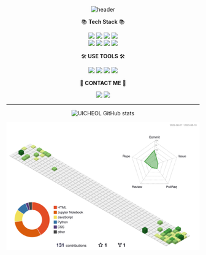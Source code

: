 <div align=center>
  
![header](https://capsule-render.vercel.app/api?type=egg&color=auto&height=300&section=header&text=UICHEOL_HWANG&fontSize=90)


📚 <strong>Tech Stack</strong> 📚

<img src="https://img.shields.io/badge/Python-3776AB?style=flat&for-the-badge&logo=Python&logoColor=white"> <img src="https://img.shields.io/badge/Mysql-4479A1?style=flat&for-the-badge&logo=MySQL&logoColor=white"> <img src="https://img.shields.io/badge/javascript-FF160B?style=flat&for-the-badge&logo=javascript&logoColor=white">  <img src="https://img.shields.io/badge/html5-E34F26?style=flat&for-the-badge&logo=html5&logoColor=white">\
<img src="https://img.shields.io/badge/vuedotjs-4FC08D?style=flat&for-the-badge&logo=vuedotjs&logoColor=white">  <img src="https://img.shields.io/badge/jquery-0769AD?style=flat&for-the-badge&logo=jquery&logoColor=white"> <img src="https://img.shields.io/badge/css-000000?style=flat&for-the-badge&logo=css3&logoColor=white"> <img src="https://img.shields.io/badge/pytorch-EE4C2C?style=flat&for-the-badge&logo=pytorch&logoColor=white">


🛠 <strong>USE TOOLS</strong> 🛠 

<img src="https://img.shields.io/badge/Slack-4A154B?style=flat&for-the-badge&logo=Slack&logoColor=white"> <img src="https://img.shields.io/badge/jupyter-F37626?style=flat&for-the-badge&logo=jupyter&logoColor=white"> <img src="https://img.shields.io/badge/Visual Studio Code-007ACC?style=flat&for-the-badge&logo=Visual Studio Code&logoColor=white">  <img src="https://img.shields.io/badge/Pycharm-000000?style=flat&for-the-badge&logo=PyCharm&logoColor=white">  


📢 <strong>CONTACT ME</strong> 📢

<a href="mailto:icuchoel@gmail.com"><img src="https://img.shields.io/badge/gmail-15C39A?style=flat&for-the-badge&logo=gmail&logoColor=white"></a>
<a href="mailto:3rdcat@naver.com"><img src="https://img.shields.io/badge/naver-03C75A?style=flat&for-the-badge&logo=naver&logoColor=white"></a>



---



![UICHEOL GitHub stats](https://github-readme-stats.vercel.app/api?username=UICHEOL-HWANG&show_icons=true)

![](./profile-3d-contrib/profile-green-animate.svg)

</div>


